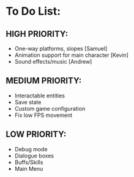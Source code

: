 # To Do List: #

## HIGH PRIORITY: ##
* One-way platforms, slopes [Samuel]
* Animation support for main character [Kevin]
* Sound effects/music [Andrew]

## MEDIUM PRIORITY: ##
* Interactable entities
* Save state
* Custom game configuration
* Fix low FPS movement

## LOW PRIORITY: ##
* Debug mode
* Dialogue boxes
* Buffs/Skills
* Main Menu